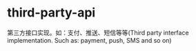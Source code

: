 # third-party-api
第三方接口实现。如：支付、推送、短信等等(Third party interface implementation. Such as: payment, push, SMS and so on)
